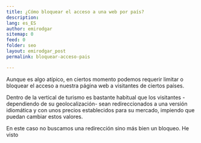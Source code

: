 ```yaml
---
title: ¿Cómo bloquear el acceso a una web por país?
description: 
lang: es_ES
author: emirodgar
sitemap: 0
feed: 0
folder: seo
layout: emirodgar_post
permalink: bloquear-acceso-pais

---
```


Aunque es algo atípico, en ciertos momento podemos requerir limitar o bloquear el acceso a nuestra página web a visitantes de ciertos países. 

Dentro de la vertical de turismo es bastante habitual que los visitantes -dependiendo de su geolocalización- sean redireccionados a una versión idiomática y con unos precios establecidos para su mercado, impiendo que puedan cambiar estos valores.

En este caso no buscamos una redirección sino más bien un bloqueo. He visto 
<!--stackedit_data:
eyJoaXN0b3J5IjpbMTA5MzkwODI5OCwtNTQ4NTEzOTQwXX0=
-->